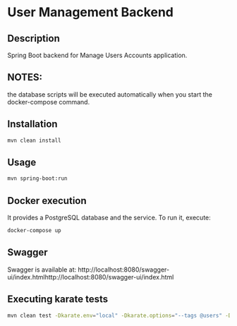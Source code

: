 # User Management Backend

## Description

Spring Boot backend for Manage Users Accounts application.


## NOTES:

the database scripts will be executed automatically when you start the docker-compose command.


## Installation

```bash
mvn clean install
```

## Usage

```bash
mvn spring-boot:run
```

## Docker execution

It provides a PostgreSQL database and the service. To run it, execute: 

```bash
docker-compose up
```

## Swagger

Swagger is available at: http://localhost:8080/swagger-ui/index.htmlhttp://localhost:8080/swagger-ui/index.html


## Executing karate tests

```bash
mvn clean test -Dkarate.env="local" -Dkarate.options="--tags @users" -Ddriver=karate > log.log -X
```
